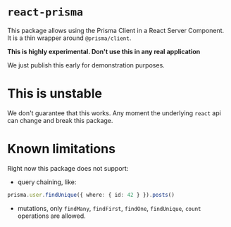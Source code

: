 # `react-prisma`

This package allows using the Prisma Client in a React Server Component.
It is a thin wrapper around `@prisma/client`.

**This is highly experimental. Don't use this in any real application**

We just publish this early for demonstration purposes.

# This is unstable

We don't guarantee that this works. Any moment the underlying `react` api can change and break this package.

# Known limitations

Right now this package does not support:

- query chaining, like:

```ts
prisma.user.findUnique({ where: { id: 42 } }).posts()
```

- mutations, only `findMany`, `findFirst`, `findOne`, `findUnique`, `count` operations are allowed.
